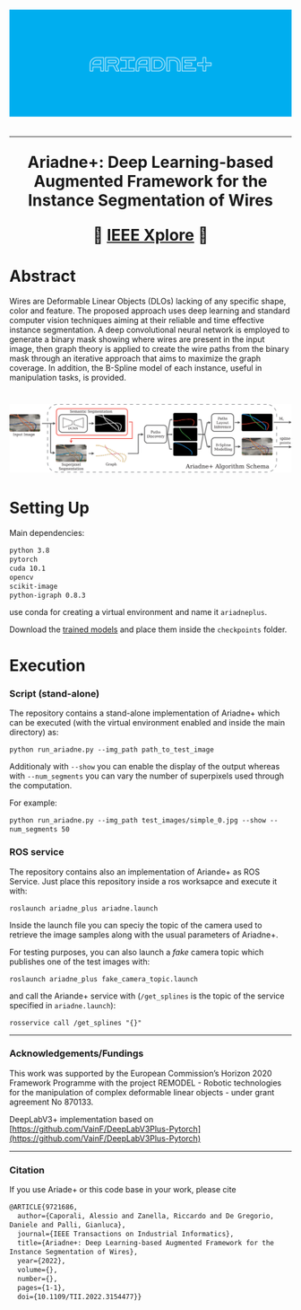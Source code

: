 <h1 align="center"><img src="figures/ariadne_logo.png"</h1>

----

<div align="center">
<p> Ariadne+: Deep Learning-based Augmented Framework for the Instance Segmentation of Wires </p>
</div>
  
 :page_with_curl:  [IEEE Xplore](https://ieeexplore.ieee.org/document/9721686)  :page_with_curl:	


# Abstract

Wires are Deformable Linear Objects (DLOs) lacking of any specific shape, color and feature. 
The proposed approach uses deep learning and standard computer vision techniques aiming at their reliable and time effective instance segmentation. 
A deep convolutional neural network is employed to generate a binary mask showing where wires are present in the input image, then graph theory is applied to create the wire paths from the binary mask through an iterative approach that aims to maximize the graph coverage. In addition, the B-Spline model of each instance, useful in manipulation tasks, is provided. 
<h1 align="center"><img src="figures/ariadne_schema.png"</h1>


# Setting Up

Main dependencies:
```
python 3.8
pytorch
cuda 10.1
opencv
scikit-image
python-igraph 0.8.3
```

use conda for creating a virtual environment and name it ```ariadneplus```.

Download the [trained models](https://drive.google.com/file/d/1rwyuUeltodsZjm53q6_46a8T-dRh1pnw/view?usp=sharing) and place them inside the ```checkpoints``` folder.


# Execution

### Script (stand-alone)
The repository contains a stand-alone implementation of Ariadne+ which can be executed (with the virtual environment enabled and inside the main directory) as:
```
python run_ariadne.py --img_path path_to_test_image
```
Additionaly with ```--show``` you can enable the display of the output whereas with ```--num_segments``` you can vary the number of superpixels used through the computation.

For example:
```
python run_ariadne.py --img_path test_images/simple_0.jpg --show --num_segments 50
```

### ROS service
The repository contains also an implementation of Ariande+ as ROS Service. Just place this repository inside a ros worksapce and execute it with:
```
roslaunch ariadne_plus ariadne.launch
```

Inside the launch file you can speciy the topic of the camera used to retrieve the image samples along with the usual parameters of Ariadne+. 

For testing purposes, you can also launch a *fake* camera topic which publishes one of the test images with:
```
roslaunch ariadne_plus fake_camera_topic.launch
```

and call the Ariande+ service with (```/get_splines``` is the topic of the service specified in ```ariadne.launch```):
```
rosservice call /get_splines "{}"
```



---
### Acknowledgements/Fundings
This work was supported by the European Commission’s Horizon 2020 Framework
Programme with the project REMODEL - Robotic technologies for the manipulation of complex deformable linear objects - under grant agreement No 870133.
  
  
DeepLabV3+ implementation based on [https://github.com/VainF/DeepLabV3Plus-Pytorch](https://github.com/VainF/DeepLabV3Plus-Pytorch)

---
### Citation
If you use Ariade+ or this code base in your work, please cite
  
```
@ARTICLE{9721686,
  author={Caporali, Alessio and Zanella, Riccardo and De Gregorio, Daniele and Palli, Gianluca},
  journal={IEEE Transactions on Industrial Informatics}, 
  title={Ariadne+: Deep Learning-based Augmented Framework for the Instance Segmentation of Wires}, 
  year={2022},
  volume={},
  number={},
  pages={1-1},
  doi={10.1109/TII.2022.3154477}}
```





